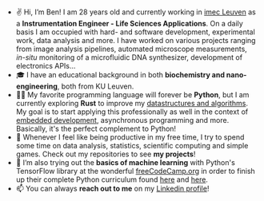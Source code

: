 - ✌️ Hi, I’m Ben! I am 28 years old and currently working in [imec Leuven](https://www.imec-int.com/en) as a **Instrumentation Engineer - Life Sciences Applications**. On a daily basis I am occupied with hard- and software development, experimental work, data analysis and more. I have worked on various projects ranging from image analysis pipelines, automated microscope measurements, *in-situ* monitoring of a microfluidic DNA synthesizer, development of electronics APIs...
- 🎓 I have an educational background in both **biochemistry and nano-engineering**, both from KU Leuven.
- 👨‍💻 My favorite programming language will forever be **Python**, but I am currently exploring **Rust** to improve my [datastructures and algorithms](https://github.com/BenDeJonge/rust-leetcode). My goal is to start applying this professionally as well in the context of [embedded development](https://docs.rust-embedded.org/discovery/microbit/), asynchronous programming and more. Basically, it's the perfect complement to Python!
- 🔬 Whenever I feel like being productive in my free time, I try to spend some time on data analysis, statistics, scientific computing and simple games. Check out my repositories to see **my projects**!
- 🐍 I’m also trying out the **basics of machine learning** with Python's TensorFlow library at the wonderful [freeCodeCamp.org](https://www.freecodecamp.org/learn/machine-learning-with-python/) in order to finish up their complete Python curriculum found [here](https://www.freecodecamp.org/learn/scientific-computing-with-python/) and [here](https://www.freecodecamp.org/learn/data-analysis-with-python/).
- 📫 You can always **reach out to me** on my [Linkedin profile](https://www.linkedin.com/in/ben-de-jonge/)!

<!---
BenDeJonge/BenDeJonge is a ✨ special ✨ repository because its `README.md` (this file) appears on your GitHub profile.
You can click the Preview link to take a look at your changes.
--->
